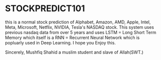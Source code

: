 # STOCKPREDICT101
this is a normal stock prediction of Alphabet, Amazon, AMD, Apple, Intel, Meta, Microsoft, Netflix, NVIDIA, Tesla's NASDAQ stock.
This system uses previous nasdaq data from over 5 years and uses LSTM = Long Short Term Memory which itself is a RNN = Recurrent Neural Network
 which is popluarly used in Deep Learning. 
 I hope you Enjoy this.

 Sincerely, 
 Mushfiq Shahid
 a muslim student and slave of Allah(SWT.)
